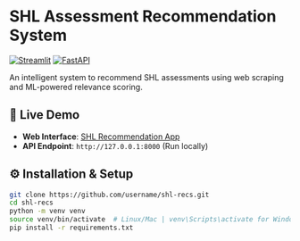 # SHL Assessment Recommendation System

[![Streamlit](https://static.streamlit.io/badges/streamlit_badge_black_white.svg)](https://shltestrecommendation-my72qvrsky9rd8vf6xhmsg.streamlit.app)
[![FastAPI](https://img.shields.io/badge/API-Local_Endpoint-009688?logo=fastapi)](http://127.0.0.1:8000)

An intelligent system to recommend SHL assessments using web scraping and ML-powered relevance scoring.

## 🚀 Live Demo

- **Web Interface**: [SHL Recommendation App](https://shltestrecommendation-my72qvrsky9rd8vf6xhmsg.streamlit.app)
- **API Endpoint**: `http://127.0.0.1:8000` (Run locally)

## ⚙️ Installation & Setup

```bash
git clone https://github.com/username/shl-recs.git
cd shl-recs
python -m venv venv
source venv/bin/activate  # Linux/Mac | venv\Scripts\activate for Windows
pip install -r requirements.txt
